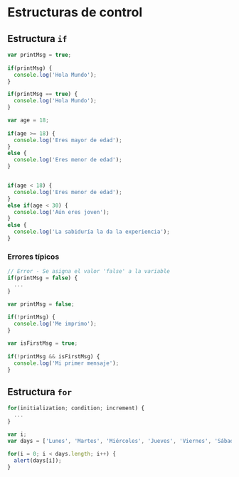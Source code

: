 # Estructuras de control

## Estructura ```if```

```js
var printMsg = true;
 
if(printMsg) {
  console.log('Hola Mundo');
}

if(printMsg == true) {
  console.log('Hola Mundo');
}
```

```js
var age = 18;
 
if(age >= 18) {
  console.log('Eres mayor de edad');
}
else {
  console.log('Eres menor de edad');
}


if(age < 18) {
  console.log('Eres menor de edad');
}
else if(age < 30) {
  console.log('Aún eres joven');
}
else {
  console.log('La sabiduría la da la experiencia');
}
```


### Errores típicos
```js
// Error - Se asigna el valor 'false' a la variable
if(printMsg = false) {
  ...
}
```

```js
var printMsg = false;
 
if(!printMsg) {
  console.log('Me imprimo');
}

var isFirstMsg = true;
 
if(!printMsg && isFirstMsg) {
  console.log('Mi primer mensaje');
}
```

## Estructura ```for```

```js
for(initialization; condition; increment) {
  ...
}
```

```js
var i;
var days = ['Lunes', 'Martes', 'Miércoles', 'Jueves', 'Viernes', 'Sábado', 'Domingo'];
 
for(i = 0; i < days.length; i++) {
  alert(days[i]);
}
```